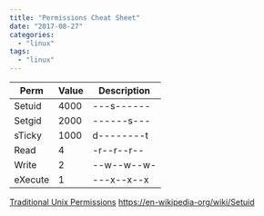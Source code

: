```yaml
---
title: "Permissions Cheat Sheet"
date: "2017-08-27"
categories: 
  - "linux"
tags: 
  - "linux"
---
```


| Perm | Value | Description |
| --- | --- | --- |
| Setuid | 4000 | \---s------ | On a dir: Typically ignored.  BSD can be configured to use this permission to behave like setgid. On an executable file: User executing a file will inherit uid of the owner Example:  chmod u+s /path/to/file |
| Setgid | 2000 | \------s--- | On a dir: New files and dirs created inside directory inherit the group of the parent On an executable file: User executing a file will inherit gid of the owner Example:  chmod g+s /path/to/file |
| sTicky | 1000 | d--------t | On a dir: Only root or an owner can delete or rename On a file: Ignored Example: chmod o+t /path/to/file |
| Read | 4 | \-r--r--r-- | On a dir: Read names of files inside but not metadata On a file: Read the contents Example: chmod u+r,g+r,o+r /path/to/file |
| Write | 2 | \--w--w--w- | On a dir: Create/Modify/Delete/Rename files inside On a file: Modify the contents Example: chmod u+w,g+w,o+w /path/to/file |
| eXecute | 1 | \---x--x--x | On a dir: Read file contents and metadata On a file: Execute the file Example: chmod u+x,g+x,o+x /path/to/file |

[Traditional Unix Permissions](https://en-wikipedia-org/wiki/File_system_permissions) [https://en-wikipedia-org/wiki/Setuid](https://en-wikipedia-org/wiki/Setuid)
